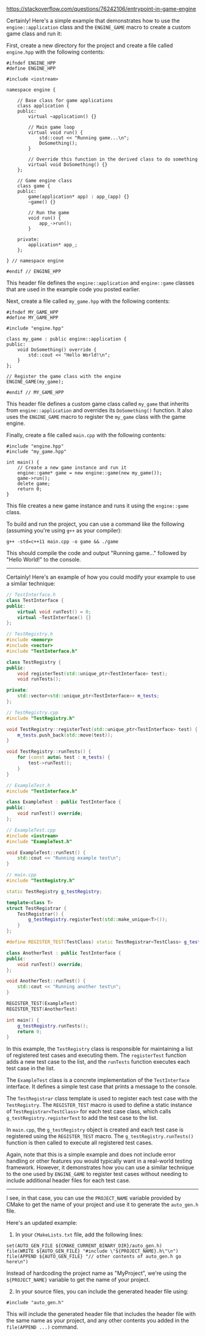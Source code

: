 https://stackoverflow.com/questions/76242106/entrypoint-in-game-engine

Certainly! Here's a simple example that demonstrates how to use the `engine::application` class and the `ENGINE_GAME` macro to create a custom game class and run it:

First, create a new directory for the project and create a file called `engine.hpp` with the following contents:

```
#ifndef ENGINE_HPP
#define ENGINE_HPP

#include <iostream>

namespace engine {

    // Base class for game applications
    class application {
    public:
        virtual ~application() {}

        // Main game loop
        virtual void run() {
            std::cout << "Running game...\n";
            DoSomething();
        }

        // Override this function in the derived class to do something
        virtual void DoSomething() {}
    };

    // Game engine class
    class game {
    public:
        game(application* app) : app_(app) {}
        ~game() {}

        // Run the game
        void run() {
            app_->run();
        }

    private:
        application* app_;
    };

} // namespace engine

#endif // ENGINE_HPP
```

This header file defines the `engine::application` and `engine::game` classes that are used in the example code you posted earlier.

Next, create a file called `my_game.hpp` with the following contents:

```
#ifndef MY_GAME_HPP
#define MY_GAME_HPP

#include "engine.hpp"

class my_game : public engine::application {
public:
    void DoSomething() override {
        std::cout << "Hello World!\n";
    }
};

// Register the game class with the engine
ENGINE_GAME(my_game);

#endif // MY_GAME_HPP
```

This header file defines a custom game class called `my_game` that inherits from `engine::application` and overrides its `DoSomething()` function. It also uses the `ENGINE_GAME` macro to register the `my_game` class with the game engine.

Finally, create a file called `main.cpp` with the following contents:

```
#include "engine.hpp"
#include "my_game.hpp"

int main() {
    // Create a new game instance and run it
    engine::game* game = new engine::game(new my_game());
    game->run();
    delete game;
    return 0;
}
```

This file creates a new game instance and runs it using the `engine::game` class.

To build and run the project, you can use a command like the following (assuming you're using `g++` as your compiler):

```
g++ -std=c++11 main.cpp -o game && ./game
```

This should compile the code and output "Running game..." followed by "Hello World!" to the console.

---

Certainly! Here's an example of how you could modify your example to use a similar technique:

```cpp
// TestInterface.h
class TestInterface {
public:
    virtual void runTest() = 0;
    virtual ~TestInterface() {}
};

// TestRegistry.h
#include <memory>
#include <vector>
#include "TestInterface.h"

class TestRegistry {
public:
    void registerTest(std::unique_ptr<TestInterface> test);
    void runTests();

private:
    std::vector<std::unique_ptr<TestInterface>> m_tests;
};

// TestRegistry.cpp
#include "TestRegistry.h"

void TestRegistry::registerTest(std::unique_ptr<TestInterface> test) {
    m_tests.push_back(std::move(test));
}

void TestRegistry::runTests() {
    for (const auto& test : m_tests) {
        test->runTest();
    }
}

// ExampleTest.h
#include "TestInterface.h"

class ExampleTest : public TestInterface {
public:
    void runTest() override;
};

// ExampleTest.cpp
#include <iostream>
#include "ExampleTest.h"

void ExampleTest::runTest() {
    std::cout << "Running example test\n";
}

// main.cpp
#include "TestRegistry.h"

static TestRegistry g_testRegistry;

template<class T>
struct TestRegistrar {
    TestRegistrar() {
        g_testRegistry.registerTest(std::make_unique<T>());
    }
};

#define REGISTER_TEST(TestClass) static TestRegistrar<TestClass> g_testRegistrar##TestClass;

class AnotherTest : public TestInterface {
public:
    void runTest() override;
};

void AnotherTest::runTest() {
    std::cout << "Running another test\n";
}

REGISTER_TEST(ExampleTest)
REGISTER_TEST(AnotherTest)

int main() {
    g_testRegistry.runTests();
    return 0;
}
```

In this example, the `TestRegistry` class is responsible for maintaining a list of registered test cases and executing them. The `registerTest` function adds a new test case to the list, and the `runTests` function executes each test case in the list.

The `ExampleTest` class is a concrete implementation of the `TestInterface` interface. It defines a simple test case that prints a message to the console.

The `TestRegistrar` class template is used to register each test case with the `TestRegistry`. The `REGISTER_TEST` macro is used to define a static instance of `TestRegistrar<TestClass>` for each test case class, which calls `g_testRegistry.registerTest` to add the test case to the list.

In `main.cpp`, the `g_testRegistry` object is created and each test case is registered using the `REGISTER_TEST` macro. The `g_testRegistry.runTests()` function is then called to execute all registered test cases.

Again, note that this is a simple example and does not include error handling or other features you would typically want in a real-world testing framework. However, it demonstrates how you can use a similar technique to the one used by `ENGINE_GAME` to register test cases without needing to include additional header files for each test case.

---

I see, in that case, you can use the `PROJECT_NAME` variable provided by CMake to get the name of your project and use it to generate the `auto_gen.h` file.

Here's an updated example:

1. In your `CMakeLists.txt` file, add the following lines:

```
set(AUTO_GEN_FILE ${CMAKE_CURRENT_BINARY_DIR}/auto_gen.h)
file(WRITE ${AUTO_GEN_FILE} "#include \"${PROJECT_NAME}.h\"\n")
file(APPEND ${AUTO_GEN_FILE} "// other contents of auto_gen.h go here\n")
```

Instead of hardcoding the project name as "MyProject", we're using the `${PROJECT_NAME}` variable to get the name of your project.

2. In your source files, you can include the generated header file using:

```
#include "auto_gen.h"
```

This will include the generated header file that includes the header file with the same name as your project, and any other contents you added in the `file(APPEND ...)` command.